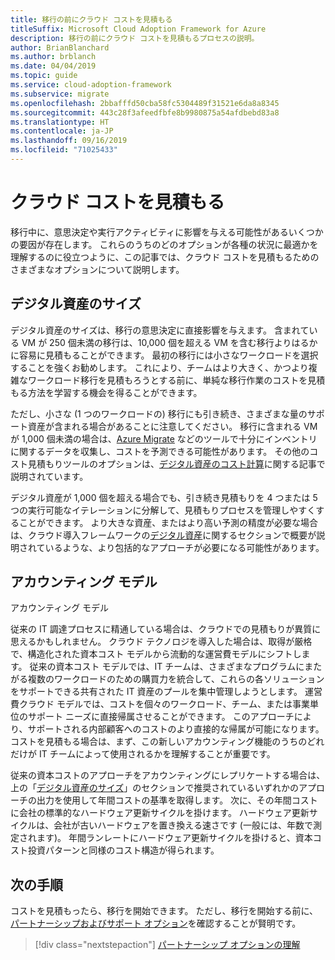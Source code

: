 ```yaml
---
title: 移行の前にクラウド コストを見積もる
titleSuffix: Microsoft Cloud Adoption Framework for Azure
description: 移行の前にクラウド コストを見積もるプロセスの説明。
author: BrianBlanchard
ms.author: brblanch
ms.date: 04/04/2019
ms.topic: guide
ms.service: cloud-adoption-framework
ms.subservice: migrate
ms.openlocfilehash: 2bbafffd50cba58fc5304489f31521e6da8a8345
ms.sourcegitcommit: 443c28f3afeedfbfe8b9980875a54afdbebd83a8
ms.translationtype: HT
ms.contentlocale: ja-JP
ms.lasthandoff: 09/16/2019
ms.locfileid: "71025433"
---
```

# <a name="estimate-cloud-costs"></a>クラウド コストを見積もる

移行中に、意思決定や実行アクティビティに影響を与える可能性があるいくつかの要因が存在します。 これらのうちのどのオプションが各種の状況に最適かを理解するのに役立つように、この記事では、クラウド コストを見積もるためのさまざまなオプションについて説明します。

## <a name="digital-estate-size"></a>デジタル資産のサイズ

デジタル資産のサイズは、移行の意思決定に直接影響を与えます。 含まれている VM が 250 個未満の移行は、10,000 個を超える VM を含む移行よりはるかに容易に見積もることができます。 最初の移行には小さなワークロードを選択することを強くお勧めします。 これにより、チームはより大きく、かつより複雑なワークロード移行を見積もろうとする前に、単純な移行作業のコストを見積もる方法を学習する機会を得ることができます。

ただし、小さな (1 つのワークロードの) 移行にも引き続き、さまざまな量のサポート資産が含まれる場合があることに注意してください。 移行に含まれる VM が 1,000 個未満の場合は、[Azure Migrate](https://docs.microsoft.com/azure/migrate/migrate-overview) などのツールで十分にインベントリに関するデータを収集し、コストを予測できる可能性があります。 その他のコスト見積もりツールのオプションは、[デジタル資産のコスト計算](../../../digital-estate/calculate.md)に関する記事で説明されています。

デジタル資産が 1,000 個を超える場合でも、引き続き見積もりを 4 つまたは 5 つの実行可能なイテレーションに分解して、見積もりプロセスを管理しやすくすることができます。 より大きな資産、またはより高い予測の精度が必要な場合は、クラウド導入フレームワークの[デジタル資産](../../../digital-estate/index.md)に関するセクションで概要が説明されているような、より包括的なアプローチが必要になる可能性があります。

## <a name="accounting-models"></a>アカウンティング モデル

アカウンティング モデル

従来の IT 調達プロセスに精通している場合は、クラウドでの見積もりが異質に思えるかもしれません。 クラウド テクノロジを導入した場合は、取得が厳格で、構造化された資本コスト モデルから流動的な運営費モデルにシフトします。 従来の資本コスト モデルでは、IT チームは、さまざまなプログラムにまたがる複数のワークロードのための購買力を統合して、これらの各ソリューションをサポートできる共有された IT 資産のプールを集中管理しようとします。 運営費クラウド モデルでは、コストを個々のワークロード、チーム、または事業単位のサポート ニーズに直接帰属させることができます。 このアプローチにより、サポートされる内部顧客へのコストのより直接的な帰属が可能になります。 コストを見積もる場合は、まず、この新しいアカウンティング機能のうちのどれだけが IT チームによって使用されるかを理解することが重要です。

従来の資本コストのアプローチをアカウンティングにレプリケートする場合は、上の「[デジタル資産のサイズ](#digital-estate-size)」のセクションで推奨されているいずれかのアプローチの出力を使用して年間コストの基準を取得します。 次に、その年間コストに会社の標準的なハードウェア更新サイクルを掛けます。 ハードウェア更新サイクルは、会社が古いハードウェアを置き換える速さです (一般には、年数で測定されます)。 年間ランレートにハードウェア更新サイクルを掛けると、資本コスト投資パターンと同様のコスト構造が得られます。

## <a name="next-steps"></a>次の手順

コストを見積もったら、移行を開始できます。 ただし、移行を開始する前に、[パートナーシップおよびサポート オプション](./partnership-options.md)を確認することが賢明です。

> [!div class="nextstepaction"]
> [パートナーシップ オプションの理解](./partnership-options.md)
